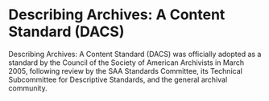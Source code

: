 # Describing Archives: A Content Standard (DACS)

Describing Archives: A Content Standard (DACS) was officially adopted as a standard by the Council of the Society of American Archivists in March 2005, following review by the SAA Standards Committee, its Technical Subcommittee for Descriptive Standards, and the general archival community.
